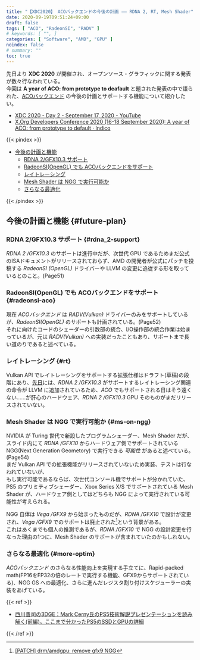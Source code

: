 ```yaml
---
title: "【XDC2020】 ACOバックエンドの今後の計画 ―― RDNA 2, RT, Mesh Shader"
date: 2020-09-19T09:51:24+09:00
draft: false
tags: [ "ACO", "RadeonSI", "RADV" ]
# keywords: [ "", ]
categories: [ "Software", "AMD", "GPU" ]
noindex: false
# summary: ""
toc: true
---
```


先日より **XDC 2020** が開催され、オープンソース・グラフィックに関する発表が数々行なわれている。  
今回は **A year of ACO: from prototype to deafault** と題された発表の中で語られた、[ACOバックエンド](/tags/aco) の今後の計画とサポートする機能について紹介したい。  

 * [XDC 2020 - Day 2 - September 17, 2020 - YouTube](https://www.youtube.com/watch?v=FxFPFsT1wDw&t=1736s)
 * [X.Org Developers Conference 2020 (16-18 September 2020): A year of ACO: from prototype to default · Indico](https://xdc2020.x.org/event/9/contributions/612/)

{{< pindex >}}

 * [今後の計画と機能](#future-plan)
   * [RDNA 2/GFX10.3 サポート](#rdna_2-support)
   * [RadeonSI(OpenGL) でも ACOバックエンドをサポート](#radeonsi-aco)
   * [レイトレーシング](#rt)
   * [Mesh Shader は NGG で実行可能か](#ms-on-ngg)
   * [さらなる最適化](#more-optim)

{{< /pindex >}}

## 今後の計画と機能 {#future-plan}
### RDNA 2/GFX10.3 サポート {#rdna_2-support}
*RDNA 2 /GFX10.3* のサポートは進行中だが、次世代 GPU であるためまだ公式のISAドキュメントがリリースされておらず、AMD の開発者が公式にパッチを投稿する *RadeonSI (OpenGL)* ドライバーや LLVM の変更に追従する形を取っているとのこと。(Page51)  

### RadeonSI(OpenGL) でも ACOバックエンドをサポート {#radeonsi-aco}
現在 *ACOバックエンド* は *RADV(Vulkan)* ドライバーのみをサポートしているが、*RadeonSI(OpenGL)* のサポートも計画されている。(Page52)  
それに向けたコードのシェーダーの引数部の統合、I/O操作部の統合作業は始まっているが、元は *RADV(Vulkan)* への実装だったこともあり、サポートまで長い道のりであると述べている。  

### レイトレーシング {#rt}
Vulkan API でレイトレーシングをサポートする拡張仕様はドラフト(草稿)の段階にあり、[先日](/posts/2020/09/17/llvm-amd-gfx1030-rt-inst/)には、*RDNA 2 /GFX10.3* がサポートするレイトレーシング関連の命令が LLVM に追加されているため、*ACO* でもサポートされる日はそう遠くない……が肝心のハードウェア、*RDNA 2 /GFX10.3* GPU そのものがまだリリースされていない。  

### Mesh Shader は NGG で実行可能か {#ms-on-ngg}

NVIDIA が Turing 世代で新設したプログラムシェーダー、Mesh Shader だが、スライド内にて *RDNA /GFX10* からハードウェア側でサポートされている NGG(Next Generation Geometory) で実行できる *可能性* があると述べている。(Page54)  
まだ Vulkan API での拡張機能がリリースされていないため実装、テストは行なわれていないが、  
もし実行可能であるならば、次世代コンソール機でサポートが分かれていた、PS5 のプリミティブシェーダー、Xbox Series X/S でサポートされている Mesh Shader が、ハードウェア側としてはどちらも NGG によって実行されている可能性が考えられる。  

NGG 自体は *Vega /GFX9* から始まったものだが、*RDNA /GFX10* で設計が変更され、*Vega /GFX9* でのサポートは廃止された[^remove-gfx9-ngg]という背景がある。  
これはあくまでも個人の推測であるが、*RDNA /GFX10* で NGG の設計変更を行なった理由の1つに、Mesh Shader のサポートが含まれていたのかもしれない。  

[^remove-gfx9-ngg]: [[PATCH] drm/amdgpu: remove gfx9 NGG](https://lists.freedesktop.org/archives/amd-gfx/2019-September/040258.html)

### さらなる最適化 {#more-optim}

*ACOバックエンド* のさらなる性能向上を実現する手立てに、Rapid-packed math(FP16をFP32の倍のレートで実行する機能、GFX9からサポートされている)、NGG GS への最適化、さらに進んだレジスタ割り付けスケジューラーの実装をあげている。  


<!--
   [WIP aco: rapid packed math (!6680) · Merge Requests · Mesa / mesa · GitLab](https://gitlab.freedesktop.org/mesa/mesa/-/merge_requests/6680)
-->

{{< ref >}}

 * [西川善司の3DGE：Mark Cerny氏のPS5技術解説プレゼンテーションを読み解く(前編)。ここまで分かったPS5のSSDとGPUの詳細](https://www.4gamer.net/games/990/G999027/20200319173/)

{{< /ref >}}
